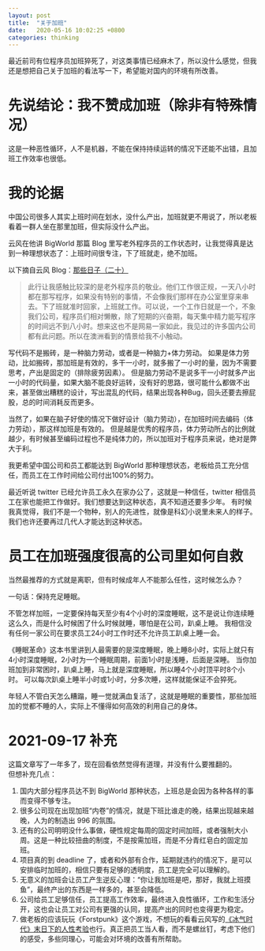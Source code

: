 ```yaml
---
layout: post
title:  "关于加班"
date:   2020-05-16 10:02:25 +0800
categories: thinking
---
```


最近前司有位程序员加班猝死了，对这类事情已经麻木了，所以没什么感觉，但我还是想把自己关于加班的看法写一下，希望能对国内的环境有所改善。

# 先说结论：我不赞成加班（除非有特殊情况）
这是一种恶性循环，人不是机器，不能在保持持续运转的情况下还能不出错，且加班工作效率也很低。 

# 我的论据
 中国公司很多人其实上班时间在划水，没什么产出，加班就更不用说了，所以老板看着一群人坐在那里加班，但实际没什么产出。

 云风在他讲 BigWorld 那篇 Blog 里写老外程序员的工作状态时，让我觉得真是达到一种理想状态了：上班时间很专注，下了班就走，绝不加班。

以下摘自云风 Blog：[那些日子（二十）](https://blog.codingnow.com/2008/05/passed_days_20.html)
 > 此行让我感触比较深的是老外程序员的敬业。他们工作很正规，一天八小时都在那写程序，如果没有特别的事情，不会像我们那样在办公室里穿来串去。下了班就准时回家，上班就工作。可以说，一个工作日就是一个，不象我们公司，程序员们相对懒散，除了短期的兴奋期，每天集中精力能写程序的时间远不到八小时。想来这也不是网易一家如此，我见过的许多国内公司都有此问题。所以在澳洲看到的情景给我不小触动。

 写代码不是搬砖，是一种脑力劳动，或者是一种脑力+体力劳动。 如果是体力劳动，比如搬砖，那加班是有效的，多干一小时，就多搬了一小时的量，因为不需要思考，产出是固定的（排除疲劳因素）。 但是脑力劳动不是说多干一小时就多产出一小时的代码量，如果大脑不能良好运转，没有好的思路，很可能什么都做不出来，甚至做出糟糕的设计，写出混乱的代码，结果出现各种Bug，回头还要去擦屁股，总的时间消耗反而更多。

 当然了，如果在脑子好使的情况下做好设计（脑力劳动），在加班时间去编码（体力劳动），那这样加班是有效的。 但是越是优秀的程序员，体力劳动所占的比例就越少，有时候甚至编码过程也不是纯体力的，所以加班对于程序员来说，绝对是弊大于利。

我更希望中国公司和员工都能达到 BigWorld 那种理想状态，老板给员工充分信任，而员工在工作时间给公司付出100%的努力。 

最近听说 twitter 已经允许员工永久在家办公了，这就是一种信任，twitter 相信员工在家也能把工作做好。我们想要达到这种状态，真不知道还要多少年。 有时候我真觉得，我们不是一个物种，别人的先进性，就像是科幻小说里未来人的样子。我们也许还要再过几代人才能达到这种状态。

# 员工在加班强度很高的公司里如何自救
当然最推荐的方式就是离职，但有时候成年人不能那么任性，这时候怎么办？

一句话：保持充足睡眠。

不管怎样加班，一定要保持每天至少有4个小时的深度睡眠，这不是说让你连续睡这么久，而是什么时候困了什么时候就睡，哪怕是在公司，趴桌上睡。 我相信没有任何一家公司在要求员工24小时工作时还不允许员工趴桌上睡一会。

《睡眠革命》这本书里讲到人最需要的是深度睡眠，晚上睡8小时，实际上就只有4小时深度睡眠，2小时为一个睡眠周期，前面1小时是浅睡，后面是深睡。 当你加班加到非常困时，趴桌上睡，马上就是深度睡眠，所以睡4个小时顶平时8个小时。 可以每次趴桌上睡半小时或1小时，分多次睡，这样就能保证不会猝死。

年轻人不管白天怎么糟蹋，睡一觉就满血复活了，这就是睡眠的重要性，那些加班加的觉都不睡的人，实际上不懂得如何高效的利用自己的身体。

# 2021-09-17 补充
这篇文章写了一年多了，现在回看依然觉得有道理，并没有什么要推翻的。  
但想补充几点：
1. 国内大部分程序员达不到 BigWorld 那种状态，上班总是会因为各种各样的事而变得不够专注。
2. 很多公司现在出现加班“内卷”的情况，就是下班比谁走的晚，结果出现越来越晚，人为的制造出 996 的氛围。
3. 还有的公司明明没什么事做，硬性规定每周的固定时间加班，或者强制大小周。这是一种比较扭曲的制度，不是按需加班，而是不分青红皂白的固定加班。
4. 项目真的到 deadline 了，或者和外部有合作，延期就违约的情况下，是可以安排临时加班的，相信只要有足够的透明度，员工是完全可以理解的。
5. 无意义的加班会让员工产生逆反心理：“你让我加班是吧，那好，我就上班摸鱼”，最终产出的东西是一样多的，甚至会降低。
6. 公司给员工足够信任，员工提高工作效率，最终进入良性循环，工作和生活分开，这也会让员工对公司有更强的认同，提高产出的同时也变得更为稳定。
7. 做老板的应该玩玩《Forstpunk》这个游戏，不想玩的看看云风写的[《冰气时代》末日下的人性考验](https://blog.codingnow.com/2018/05/frostpunk.html)也行。真正把员工当人看，而不是螺丝钉，考虑下他们的感受，多些同理心，可能会对环境的改善有所帮助。
